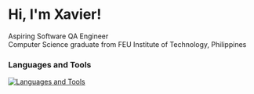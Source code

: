  # Hi, I'm Xavier! 
  Aspiring Software QA Engineer <br/>
  Computer Science graduate from FEU Institute of Technology, Philippines<br/>
 ### Languages and Tools 
[![Languages and Tools](https://skillicons.dev/icons?i=html,css,js,py,pycharm,vscode)](https://skillicons.dev)

<!--
**rxavierremo/rxavierremo** is a ✨ _special_ ✨ repository because its `README.md` (this file) appears on your GitHub profile.

Here are some ideas to get you started:

- 🔭 I’m currently working on ...
- 🌱 I’m currently learning ...
- 👯 I’m looking to collaborate on ...
- 🤔 I’m looking for help with ...
- 💬 Ask me about ...
- 📫 How to reach me: ...
- 😄 Pronouns: ...
- ⚡ Fun fact: ...
-->
